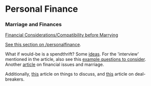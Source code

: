 # Personal Finance

### Marriage and Finances

[Financial Considerations/Compatibility before Marrying](http://www.subramoney.com/2014/03/marriage-be-careful-boys-and-girls/)

[See this section on /personalfinance](http://www.reddit.com/r/personalfinance/wiki/pastdiscussions#wiki_on_marriage_and_couple_finances).

What if would-be is a spendthrift? Some [ideas](http://whitecoatinvestor.com/how-to-fix-a-spendthrift-spouse/). For the 'interview' mentioned in the article, also see this [example questions to consider](http://www.reddit.com/r/IndiaInvestments/comments/2r8cwm/marriage_be_careful_boys_and_girls/cng7afd). Another [article](http://articles.economictimes.indiatimes.com/2015-02-09/news/58967825_1_marriage-and-money-economictimes-com-financial-secrets) on financial issues and marriage.

Additionally, [this](http://marriage.about.com/od/engagement/ss/engagedissues.htm) article on things to discuss, and [this](http://marriage.about.com/od/engagement/ss/tenquestions.htm) article on deal-breakers.
